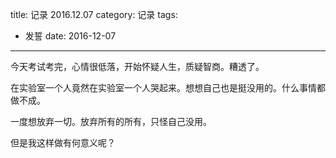 title: 记录 2016.12.07
category: 记录
tags:
  - 发誓
date: 2016-12-07

---

今天考试考完，心情很低落，开始怀疑人生，质疑智商。糟透了。

在实验室一个人竟然在实验室一个人哭起来。想想自己也是挺没用的。什么事情都做不成。

一度想放弃一切。放弃所有的所有，只怪自己没用。

但是我这样做有何意义呢？
